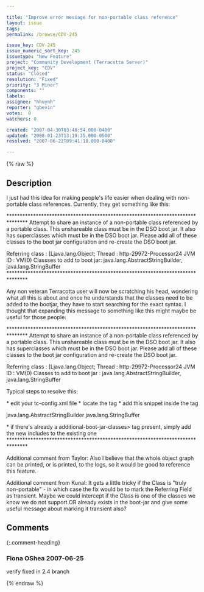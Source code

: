 ```yaml
---

title: "Improve error message for non-portable class reference"
layout: issue
tags: 
permalink: /browse/CDV-245

issue_key: CDV-245
issue_numeric_sort_key: 245
issuetype: "New Feature"
project: "Community Development (Terracotta Server)"
project_key: "CDV"
status: "Closed"
resolution: "Fixed"
priority: "3 Minor"
components: ""
labels: 
assignee: "hhuynh"
reporter: "gbevin"
votes:  0
watchers: 0

created: "2007-04-30T03:48:54.000-0400"
updated: "2008-01-23T13:19:35.000-0500"
resolved: "2007-06-22T09:41:18.000-0400"

---
```




{% raw %}



## Description

<div markdown="1" class="description">

I just had this idea for making people's life easier when dealing with non-portable class references. Currently, they get something like this:



\*\*\*\*\*\*\*\*\*\*\*\*\*\*\*\*\*\*\*\*\*\*\*\*\*\*\*\*\*\*\*\*\*\*\*\*\*\*\*\*\*\*\*\*\*\*\*\*\*\*\*\*\*\*\*\*\*\*\*\*\*\*\*\*\*\*\*\*\*\*\*\*\*\*\*\*\*\*\*
Attempt to share an instance of a non-portable class referenced by a portable class. This
unshareable class must be in the DSO boot jar. It also has superclasses which must be in the DSO
boot jar. Please add all of these classes to the boot jar configuration and re-create the DSO
boot jar.

Referring class            : [Ljava.lang.Object;
Thread                     : http-29972-Processor24
JVM ID                     : VM(0)
Classses to add to boot jar: java.lang.AbstractStringBuilder, java.lang.StringBuffer
\*\*\*\*\*\*\*\*\*\*\*\*\*\*\*\*\*\*\*\*\*\*\*\*\*\*\*\*\*\*\*\*\*\*\*\*\*\*\*\*\*\*\*\*\*\*\*\*\*\*\*\*\*\*\*\*\*\*\*\*\*\*\*\*\*\*\*\*\*\*\*\*\*\*\*\*\*\*\*



Any non veteran Terracotta user will now be scratching his head, wondering what all this is about and once he understands that the classes need to be added to the bootjar, they have to start searching for the exact syntax. I thought that expanding this message to something like this might maybe be useful for those people:



\*\*\*\*\*\*\*\*\*\*\*\*\*\*\*\*\*\*\*\*\*\*\*\*\*\*\*\*\*\*\*\*\*\*\*\*\*\*\*\*\*\*\*\*\*\*\*\*\*\*\*\*\*\*\*\*\*\*\*\*\*\*\*\*\*\*\*\*\*\*\*\*\*\*\*\*\*\*\*
Attempt to share an instance of a non-portable class referenced by a portable class. This
unshareable class must be in the DSO boot jar. It also has superclasses which must be in the DSO
boot jar. Please add all of these classes to the boot jar configuration and re-create the DSO
boot jar.

Referring class            : [Ljava.lang.Object;
Thread                     : http-29972-Processor24
JVM ID                     : VM(0)
Classes to add to boot jar : java.lang.AbstractStringBuilder, java.lang.StringBuffer

Typical steps to resolve this:

\* edit your tc-config.xml file
\* locate the <dso> tag
\* add this snippet inside the tag

  <additional-boot-jar-classes>
    <include>java.lang.AbstractStringBuilder</include>
    <include>java.lang.StringBuffer</include>
  </additional-boot-jar-classes>

\* if there's already a additional-boot-jar-classes> tag present, simply add
  the new includes to the existing one
\*\*\*\*\*\*\*\*\*\*\*\*\*\*\*\*\*\*\*\*\*\*\*\*\*\*\*\*\*\*\*\*\*\*\*\*\*\*\*\*\*\*\*\*\*\*\*\*\*\*\*\*\*\*\*\*\*\*\*\*\*\*\*\*\*\*\*\*\*\*\*\*\*\*\*\*\*\*\*



Additional comment from Taylor:
Also I believe that the whole object graph can be printed, or is printed, to the logs, so it would be good to reference this feature.

Additional comment from Kunal:
It gets a little tricky if the Class is "truly non-portable" - in which case the fix would be to mark the Referring Field as transient. Maybe we could intercept if the Class is one of the classes we know we do not support OR already exists in the boot-jar and give some useful message about marking it transient also?



</div>

## Comments


{:.comment-heading}
### **Fiona OShea** <span class="date">2007-06-25</span>

<div markdown="1" class="comment">

verify fixed in 2.4 branch

</div>



{% endraw %}
